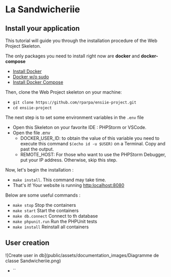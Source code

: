 # La Sandwicheriie

## Install your application
This tutorial will guide you through the installation procedure of the Web Project Skeleton.   

The only packages you need to install right now are **docker** and **docker-compose**
* [Install Docker](https://docs.docker.com/install/)
* [Docker w/o sudo](https://docs.docker.com/install/linux/linux-postinstall/)
* [Install Docker Compose](https://docs.docker.com/compose/install/)

Then, clone the Web Project skeleton on your machine:
* `git clone https://github.com/rparpa/ensiie-project.git`
* `cd ensiie-project`

The next step is to set some environment variables in the `.env` file
* Open this Skeleton on your favorite IDE : PHPStorm or VSCode.
* Open the file .env
    * DOCKER_USER_ID: to obtain the value of this variable you need to execute this command `$(echo id -u $USER)` on a Terminal. Copy and past the output.
    * REMOTE_HOST: For those who want to use the PHPStorm Debugger, put your IP address. Otherwise, skip this step.

Now, let's begin the installation :
* `make install`. This command may take time.  
* That's it! Your website is running [http:localhost:8080](http:localhost:8080)

Below are some useful commands :
* `make stop` Stop the containers
* `make start` Start the containers
* `make db.connect` Connect to th database
* `make phpunit.run` Run the PHPUnit tests
* `make install` Reinstall all containers

## User creation
![Create user in db](public/assets/documentation_images/Diagramme de classe Sandwicheriie.png)

* ``